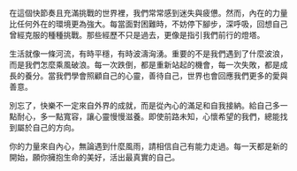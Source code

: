 在這個快節奏且充滿挑戰的世界裡，我們常常感到迷失與疲憊。然而，內在的力量比任何外在的環境更為強大。每當面對困難時，不妨停下腳步，深呼吸，回想自己曾經克服的種種挑戰。那些經歷不只是過去，更像是指引我們前行的燈塔。

生活就像一條河流，有時平穩，有時波濤洶湧。重要的不是我們遇到了什麼波浪，而是我們怎麼乘風破浪。每一次跌倒，都是重新站起的機會，每一次失敗，都是成長的養分。當我們學會照顧自己的心靈，善待自己，世界也會回應我們更多的愛與善意。

別忘了，快樂不一定來自外界的成就，而是從內心的滿足和自我接納。給自己多一點耐心，多一點寬容，讓心靈慢慢滋養。即使前路未知，心懷希望的我們，總能找到屬於自己的方向。

你的力量來自內心，無論遇到什麼風雨，請相信自己有能力走過。每一天都是新的開始，願你擁抱生命的美好，活出最真實的自己。